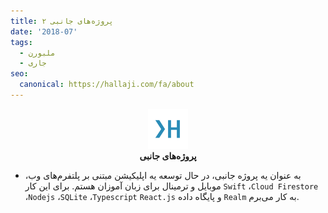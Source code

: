 ```yaml
---
title: پروژه‌های جانبی ۲
date: '2018-07'
tags:
  - ملبورن
  - جاری
seo:
  canonical: https://hallaji.com/fa/about
---
```

<p align='center'>
  <img src='/assets/fav/white.svg' height='64' /><br />
  <b>پروژه‌های جانبی</b>
</p>

* به عنوان یه پروژه جانبی، در حال توسعه یه اپلیکیشن مبتنی بر پلتفرم‌های وب، موبایل و ترمینال  برای زبان آموزان هستم. برای این کار
`Swift` ،`Cloud Firestore` ،`Nodejs` ،`SQLite` ،`Typescript` `React.js` و پایگاه ‌داده `Realm` به کار می‌برم.

